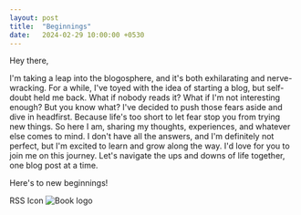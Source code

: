 ```yaml
---
layout: post
title:  "Beginnings"
date:   2024-02-29 10:00:00 +0530
---
```


Hey there,

I'm taking a leap into the blogosphere, and it's both exhilarating and nerve-wracking. For a while, I've toyed with the idea of starting a blog, but self-doubt held me back. What if nobody reads it? What if I'm not interesting enough?
But you know what? I've decided to push those fears aside and dive in headfirst. Because life's too short to let fear stop you from trying new things.
So here I am, sharing my thoughts, experiences, and whatever else comes to mind. I don't have all the answers, and I'm definitely not perfect, but I'm excited to learn and grow along the way.
I'd love for you to join me on this journey. Let's navigate the ups and downs of life together, one blog post at a time.

Here's to new beginnings!

RSS Icon 
![Book logo](./assets/rssicon.svg)





